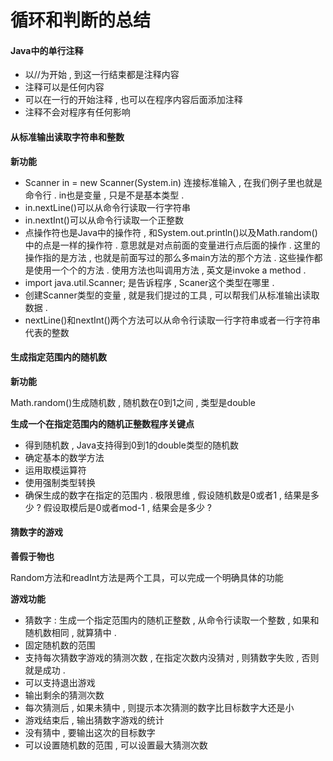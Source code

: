 # 循环和判断的总结

#### Java中的单行注释

* 以//为开始 , 到这一行结束都是注释内容
* 注释可以是任何内容
* 可以在一行的开始注释 , 也可以在程序内容后面添加注释
* 注释不会对程序有任何影响

#### 从标准输出读取字符串和整数

**新功能**

* Scanner in = new Scanner\(System.in\) 连接标准输入 , 在我们例子里也就是命令行 . in也是变量 , 只是不是基本类型 . 
* in.nextLine\(\)可以从命令行读取一行字符串
* in.nextInt\(\)可以从命令行读取一个正整数
* 点操作符也是Java中的操作符 , 和System.out.println\(\)以及Math.random\(\)中的点是一样的操作符 . 意思就是对点前面的变量进行点后面的操作 . 这里的操作指的是方法 , 也就是前面写过的那么多main方法的那个方法 . 这些操作都是使用一个个的方法 . 使用方法也叫调用方法 , 英文是invoke a method . 
* import java.util.Scanner; 是告诉程序 , Scaner这个类型在哪里 . 
* 创建Scanner类型的变量 , 就是我们提过的工具 , 可以帮我们从标准输出读取数据 . 
* nextLine\(\)和nextInt\(\)两个方法可以从命令行读取一行字符串或者一行字符串代表的整数

#### 生成指定范围内的随机数

**新功能**

Math.random\(\)生成随机数 , 随机数在0到1之间 , 类型是double

**生成一个在指定范围内的随机正整数程序关键点**

* 得到随机数 , Java支持得到0到1的double类型的随机数
* 确定基本的数学方法
* 运用取模运算符
* 使用强制类型转换
* 确保生成的数字在指定的范围内 . 极限思维 , 假设随机数是0或者1 , 结果是多少 ? 假设取模后是0或者mod-1 , 结果会是多少 ?

#### 猜数字的游戏

**善假于物也**

Random方法和readInt方法是两个工具，可以完成一个明确具体的功能

**游戏功能**

* 猜数字 : 生成一个指定范围内的随机正整数 , 从命令行读取一个整数 , 如果和随机数相同 , 就算猜中 . 
* 固定随机数的范围
* 支持每次猜数字游戏的猜测次数 , 在指定次数内没猜对 , 则猜数字失败 , 否则就是成功 . 
* 可以支持退出游戏
* 输出剩余的猜测次数
* 每次猜测后 , 如果未猜中 , 则提示本次猜测的数字比目标数字大还是小
* 游戏结束后 , 输出猜数字游戏的统计
* 没有猜中 , 要输出这次的目标数字
* 可以设置随机数的范围 , 可以设置最大猜测次数



